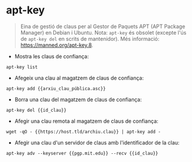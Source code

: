 # apt-key

> Eina de gestió de claus per al Gestor de Paquets APT (APT Package Manager) en Debian i Ubuntu.
> Nota: `apt-key` és obsolet (excepte l'ús de `apt-key del` en scrits de mantenidor).
> Més informació: <https://manned.org/apt-key.8>.

- Mostra les claus de confiança:

`apt-key list`

- Afegeix una clau al magatzem de claus de confiança:

`apt-key add {{arxiu_clau_pública.asc}}`

- Borra una clau del magatzem de claus de confiança:

`apt-key del {{id_clau}}`

- Afegir una clau remota al magatzem de claus de confiança:

`wget -qO - {{https://host.tld/archiu.clau}} | apt-key add -`

- Afegir una clau d'un servidor de claus amb l'identificador de la clau:

`apt-key adv --keyserver {{pgp.mit.edu}} --recv {{id_clau}}`

